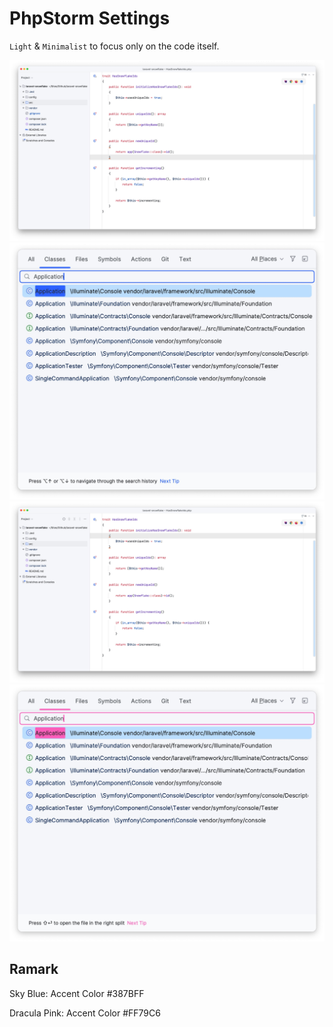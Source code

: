 # PhpStorm Settings

`Light` & `Minimalist` to focus only on the code itself.

<img  src="./images/1.jpg" alt="screenshot"/>

<img  src="./images/2.jpg" alt="screenshot"/>

<img  src="./images/3.jpg" alt="screenshot"/>

<img  src="./images/4.jpg" alt="screenshot"/>

## Ramark
Sky Blue: Accent Color #387BFF

Dracula Pink: Accent Color #FF79C6
